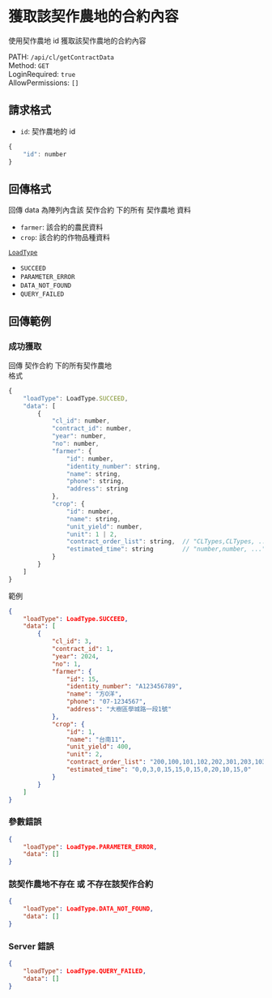 # 獲取該契作農地的合約內容

使用契作農地 id 獲取該契作農地的合約內容

PATH: `/api/cl/getContractData`  
Method: `GET`  
LoginRequired: `true`  
AllowPermissions: `[]`  


## 請求格式
* `id`: 契作農地的 id

```js
{
    "id": number
}
```


## 回傳格式

回傳 data 為陣列內含該 契作合約 下的所有 契作農地 資料  

* `farmer`: 該合約的農民資料
* `crop`: 該合約的作物品種資料


[`LoadType`](../../types.md#loadtype)  
* `SUCCEED`
* `PARAMETER_ERROR`
* `DATA_NOT_FOUND`
* `QUERY_FAILED`



## 回傳範例
### 成功獲取
回傳 契作合約 下的所有契作農地  
格式  
```js
{
    "loadType": LoadType.SUCCEED,
    "data": [
        {
            "cl_id": number,
            "contract_id": number,
            "year": number,
            "no": number,
            "farmer": {
                "id": number,
                "identity_number": string,
                "name": string,
                "phone": string,
                "address": string
            },
            "crop": {
                "id": number,
                "name": string,
                "unit_yield": number,
                "unit": 1 | 2,
                "contract_order_list": string,  // "CLTypes,CLTypes, ..."
                "estimated_time": string        // "number,number, ..."
            }
        }
    ]
}
```
範例  
```json
{
    "loadType": LoadType.SUCCEED,
    "data": [
        {
            "cl_id": 3,
            "contract_id": 1,
            "year": 2024,
            "no": 1,
            "farmer": {
                "id": 15,
                "identity_number": "A123456789",
                "name": "方O洋",
                "phone": "07-1234567",
                "address": "大樹區學城路一段1號"
            },
            "crop": {
                "id": 1,
                "name": "台南11",
                "unit_yield": 400,
                "unit": 2,
                "contract_order_list": "200,100,101,102,202,301,203,103,302,201,303,304,104",
                "estimated_time": "0,0,3,0,15,15,0,15,0,20,10,15,0"
            }
        }
    ]
}
```

### 參數錯誤
```json
{
    "loadType": LoadType.PARAMETER_ERROR,
    "data": []
}
```

### 該契作農地不存在 或 不存在該契作合約
```json
{
    "loadType": LoadType.DATA_NOT_FOUND,
    "data": []
}
```

### Server 錯誤  
```json
{
    "loadType": LoadType.QUERY_FAILED,
    "data": []
}
```
